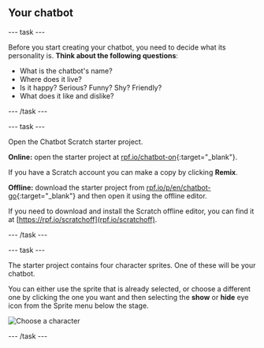 ## Your chatbot

\--- task \---

Before you start creating your chatbot, you need to decide what its personality is. **Think about the following questions**:

+ What is the chatbot's name?
+ Where does it live?
+ Is it happy? Serious? Funny? Shy? Friendly?
+ What does it like and dislike?

\--- /task \---

\--- task \---

Open the Chatbot Scratch starter project.

**Online:** open the starter project at [rpf.io/chatbot-on](https://rpf.io/chatbot-on){:target="_blank"}.

If you have a Scratch account you can make a copy by clicking **Remix**.

**Offline:** download the starter project from [rpf.io/p/en/chatbot-go](https://rpf.io/p/en/chatbot-go){:target="_blank"} and then open it using the offline editor.

If you need to download and install the Scratch offline editor, you can find it at [https://rpf.io/scratchoff](rpf.io/scratchoff).

\--- /task \---

\--- task \---

The starter project contains four character sprites. One of these will be your chatbot.

You can either use the sprite that is already selected, or choose a different one by clicking the one you want and then selecting the **show** or **hide** eye icon from the Sprite menu below the stage.

![Choose a character](images/chatbot-characters.png)

\--- /task \---